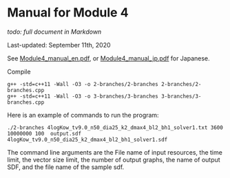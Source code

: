 # Manual for Module 4

*todo: full document in Markdown*

Last-updated: September 11th, 2020

See [Module4_manual_en.pdf](Module4_manual_en.pdf), or [Module4_manual_jp.pdf](Module4_manual_jp.pdf) for Japanese.

Compile
```
g++ -std=c++11 -Wall -O3 -o 2-branches/2-branches 2-branches/2-branches.cpp 
g++ -std=c++11 -Wall -O3 -o 3-branches/3-branches 3-branches/3-branches.cpp 
```

Here is an example of commands to run the program:

```
./2-branches 4logKow_tv9.0_n50_dia25_k2_dmax4_bl2_bh1_solver1.txt 3600 10000000 100  output.sdf  4logKow_tv9.0_n50_dia25_k2_dmax4_bl2_bh1_solver1.sdf
```
The command line arguments are the File name of input resources, the time limit, the vector size limit, the number of output graphs, the name of output SDF, and the file name of the sample sdf.
